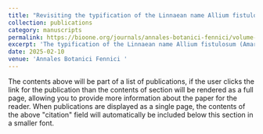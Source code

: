 ```yaml
---
title: "Revisiting the typification of the Linnaean name Allium fistulosum (Amaryllidaceae)"
collection: publications
category: manuscripts
permalink: https://bioone.org/journals/annales-botanici-fennici/volume-62/issue-1/085.062.0104/Revisiting-the-Typification-of-the-Linnaean-Name-Allium-fistulosum-Amaryllidaceae/10.5735/085.062.0104.short
excerpt: 'The typification of the Linnaean name Allium fistulosum (Amaryllidaceae) is revised by superseding the previous proposal (neotype). Due to the existing original material (Dodoens' illustration), the neotypification is not correct according to Art. 9.13 of the International Code of Nomenclature for algae, fungi, and plants (Shenzhen Code). In addition, an herbarium specimen kept at S-LINN is designated as epitype to ensure the correct application of the name.'
date: 2025-02-10
venue: 'Annales Botanici Fennici '
---
```


The contents above will be part of a list of publications, if the user clicks the link for the publication than the contents of section will be rendered as a full page, allowing you to provide more information about the paper for the reader. When publications are displayed as a single page, the contents of the above "citation" field will automatically be included below this section in a smaller font.
